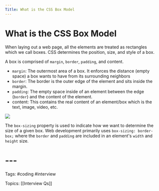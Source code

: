 ```yaml
---
Title: What is the CSS Box Model
---
```


# What is the CSS Box Model

When laying out a web page, all the elements are treated as rectangles which we call boxes. CSS determines the position, size, and style of a box.

A box is comprised of `margin`, `border`, `padding`, and content.

-   `margin`: The outermost area of a box. It enforces the distance (empty space) a box wants to have from its surrounding neighbors
-   `border`: The border is the outer edge of the element and sits inside the margin.
-   `padding`: The empty space inside of an element between the edge (`border`) and the content of the element.
-   content: This contains the real content of an element/box which is the text, image, video, etc.

![](https://skilled.dev/images/boxmodel.png)

The `box-sizing` property is used to indicate how we want to determine the size of a given box. Web development primarily uses `box-sizing: border-box;` where the `border` and `padding` are included in an element's `width` and `height` size.
# ---

Tags: #coding #interview

Topics: [[Interview Qs]]

